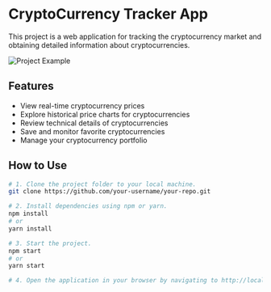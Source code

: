 # CryptoCurrency Tracker App

This project is a web application for tracking the cryptocurrency market and obtaining detailed information about cryptocurrencies.

![Project Example](screenshot.png)

## Features

- View real-time cryptocurrency prices
- Explore historical price charts for cryptocurrencies
- Review technical details of cryptocurrencies
- Save and monitor favorite cryptocurrencies
- Manage your cryptocurrency portfolio

## How to Use

```bash
# 1. Clone the project folder to your local machine.
git clone https://github.com/your-username/your-repo.git

# 2. Install dependencies using npm or yarn.
npm install
# or
yarn install

# 3. Start the project.
npm start
# or
yarn start

# 4. Open the application in your browser by navigating to http://localhost:5173.
